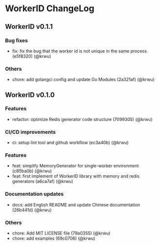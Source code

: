 # WorkerID ChangeLog

## WorkerID v0.1.1

### Bug fixes
* fix: fix the bug that the worker id is not unique in the same process (e5f8320) (@krwu)

### Others
* chore: add golangci config and update Go Modules (2a321af) (@krwu)

## WorkerID v0.1.0

### Features
* refactor: optimize Redis generator code structure (7099305) (@krwu)

### CI/CD improvements
* ci: setup lint tool and github workflow (ec3a40b) (@krwu)

### Features
* feat: simplify MemoryGenerator for single-worker environment (c85ba0b) (@krwu)
* feat: first implement of WorkerID library with memory and redis generators (a6ca7af) (@krwu)

### Documentation updates
* docs: add English README and update Chinese documentation (26b441d) (@krwu)

### Others
* chore: Add MIT LICENSE file (79a0355) (@krwu)
* chore: add examples (69c0706) (@krwu)